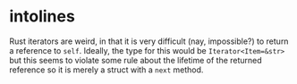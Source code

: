 # intolines
Rust iterators are weird, in that it is very difficult (nay, impossible?) to return a reference to `self`. 
Ideally, the type for this would be `Iterator<Item=&str>` but this seems to violate some rule about the lifetime of the returned reference so it is merely a struct with a `next` method.
